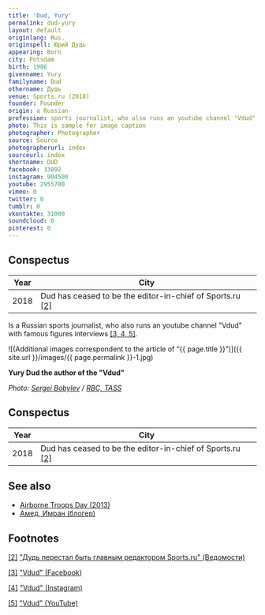 ```yaml
---
title: 'Dud, Yury'
permalink: dud-yury
layout: default
originlang: Rus.
originspell: Юрий Дудь
appearing: Born
city: Potsdam
birth: 1986
givenname: Yury
familyname: Dud
othername: Дудь
venue: Sports.ru (2018)
founder: Founder
origin: a Russian
profession: sports journalist, who also runs an youtube channel "Vdud"
photo: This is sample for image caption
photographer: Photographer
source: Source
photographerurl: index
sourceurl: index
shortname: DUD
facebook: 33892
instagram: 904500
youtube: 2955700
vimeo: 0
twitter: 0
tumblr: 0
vkontakte: 31000
soundcloud: 0
pinterest: 0
---
```


## Сonspectus

|Year|City|
|-|-|
|2018|Dud has ceased to be the editor-in-chief of Sports.ru <span id="a2">[\[2\]](#f2)</span>|

Is a Russian sports journalist, who also runs an youtube channel "Vdud" with famous figures interviews <span id="a3">[\[3, 4, 5\]](#f3)</span>.

![(Additional images correspondent to the article of “{{ page.title }}”)]({{ site.url }}/images/{{ page.permalink }}-1.jpg)

**Yury Dud the author of the "Vdud"**

*Photo: [Sergei Bobylev](indexmod) / [RBC, TASS](https://www.rbc.ru/rbcfreenews/5a02bdbf9a79479d04ef7a63)*

## Сonspectus

|Year|City|
|-|-|
|2018|Dud has ceased to be the editor-in-chief of Sports.ru <span id="a2">[\[2\]](#f2)</span>|

## See also

+ [Airborne Troops Day (2013)](airborne-troops-day-2013)
+ [Амед, Имран (блогер)](amed-imran)

## Footnotes

[[2]](#a2) <span id="f2"></span> ["Дудь перестал быть главным редактором Sports.ru" (Ведомости)](https://www.vedomosti.ru/technology/news/2018/09/17/781029-dud)

[[3]](#a3) <span id="f3"></span> ["Vdud" (Facebook)](https://www.facebook.com/vdud.tv/)

[[4]](#a4) <span id="f4"></span> ["Vdud" (Instagram)](https://www.instagram.com/yurydud/?hl=en)

[[5]](#a5) <span id="f5"></span> ["Vdud" (YouTube)](https://www.youtube.com/channel/UCMCgOm8GZkHp8zJ6l7_hIuA/about)
